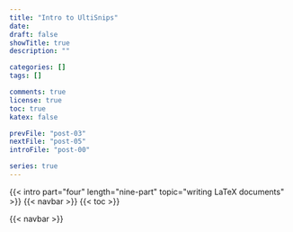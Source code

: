 ```yaml
---
title: "Intro to UltiSnips"
date:
draft: false
showTitle: true
description: ""

categories: []
tags: []

comments: true
license: true
toc: true
katex: false

prevFile: "post-03"
nextFile: "post-05"
introFile: "post-00"

series: true
---
```


{{< intro part="four" length="nine-part" topic="writing LaTeX documents" >}}
{{< navbar >}}
{{< toc >}}

{{< navbar >}}
